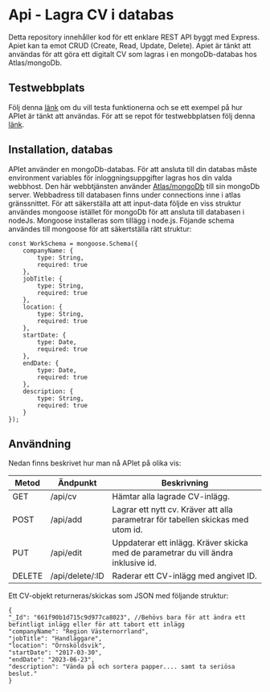# Api - Lagra CV i databas
Detta repository innehåller kod för ett enklare REST API byggt med Express. Apiet kan ta emot CRUD (Create, Read, Update, Delete). Apiet är tänkt att användas för att göra ett digitalt CV som lagras i en mongoDb-databas hos Atlas/mongoDb.

## Testwebbplats
Följ denna [länk](https://ditt-cv.netlify.app/) om du vill testa funktionerna och se ett exempel på hur APIet är tänkt att användas. För att se repot för testwebbplatsen följ denna [länk](https://github.com/MarkusVickman/dt207g-moment3/-frontend).

## Installation, databas
APIet använder en mongoDb-databas. För att ansluta till din databas måste environment variables för inloggningsuppgifter lagras hos din valda webbhost. Den här webbtjänsten använder [Atlas/mongoDb](https://www.mongodb.com/atlas) till sin mongoDb server. Webbadress till databasen finns under connections inne i atlas gränssnittet. För att säkerställa att att input-data följde en viss struktur användes mongoose istället för mongoDb för att ansluta till databasen i nodeJs. Mongoose installeras som tillägg i node.js. Föjande schema användes till mongoose för att säkertställa rätt struktur:

```
const WorkSchema = mongoose.Schema({
    companyName: {
        type: String,
        required: true
    },
    jobTitle: {
        type: String,
        required: true
    },
    location: {
        type: String,
        required: true
    },
    startDate: {
        type: Date,
        required: true
    },
    endDate: {
        type: Date,
        required: true
    },
    description: {
        type: String,
        required: true
    }
});
```

## Användning
Nedan finns beskrivet hur man nå APIet på olika vis:

|Metod  |Ändpunkt        |Beskrivning                                                                             |
|-------|----------------|----------------------------------------------------------------------------------------|
|GET    |/api/cv         |Hämtar alla lagrade CV-inlägg.                                                          |
|POST   |/api/add        |Lagrar ett nytt cv. Kräver att alla parametrar för tabellen skickas med utom id.        |
|PUT    |/api/edit       |Uppdaterar ett inlägg. Kräver skicka med de parametrar du vill ändra inklusive id.      |
|DELETE |/api/delete/:ID |Raderar ett CV-inlägg med angivet ID.                                                   |

Ett CV-objekt returneras/skickas som JSON med följande struktur:
```
{
"_Id": "661f90b1d715c9d977ca8023", //Behövs bara för att ändra ett befintligt inlägg eller för att tabort ett inlägg
"companyName": "Region Västernorrland",
"jobTitle": "Handläggare",
"location": "Örnsköldsvik",
"startDate": "2017-03-30",
"endDate": "2023-06-23",
"description": "Vända på och sortera papper.... samt ta seriösa beslut."
}
```
